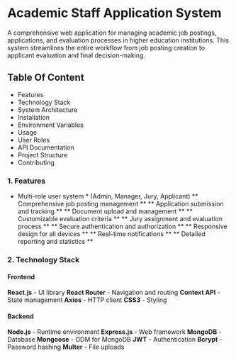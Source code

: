 # Academic Staff Application System
A comprehensive web application for managing academic job postings, applications, and evaluation processes in higher education institutions. This system streamlines the entire workflow from job posting creation to applicant evaluation and final decision-making.
## Table Of Content
- Features
- Technology Stack
- System Architecture
- Installation
- Environment Variables
- Usage
- User Roles
- API Documentation
- Project Structure
- Contributing
### 1. Features
* Multi-role user system * (Admin, Manager, Jury, Applicant)
** Comprehensive job posting management **
** Application submission and tracking **
** Document upload and management **
** Customizable evaluation criteria **
** Jury assignment and evaluation process **
** Secure authentication and authorization **
** Responsive design for all devices **
** Real-time notifications **
** Detailed reporting and statistics **

### 2. Technology Stack

#### Frontend
**React.js** - UI library
**React Router** - Navigation and routing
**Context API** - State management
**Axios** - HTTP client
**CSS3** - Styling

#### Backend
**Node.js** - Runtime environment
**Express.js** - Web framework
**MongoDB** - Database
**Mongoose** - ODM for MongoDB
**JWT** - Authentication
**Bcrypt** - Password hashing
**Multer** - File uploads


